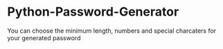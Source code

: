 # Python-Password-Generator
You can choose the minimum length, numbers and special charcaters for your generated password
